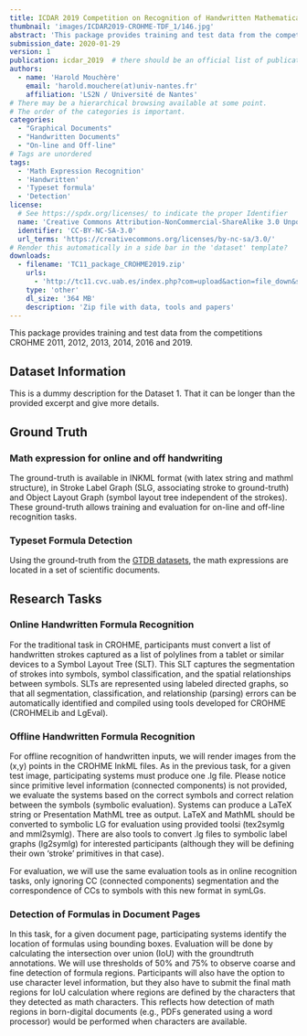 ```yaml
---
title: ICDAR 2019 Competition on Recognition of Handwritten Mathematical Expressions and Typeset Formula Detection
thumbnail: 'images/ICDAR2019-CROHME-TDF_1/146.jpg'
abstract: 'This package provides training and test data from the competitions CROHME 2011, 2012, 2013, 2014, 2016 and 2019.'
submission_date: 2020-01-29
version: 1
publication: icdar_2019  # there should be an official list of publication ids
authors: 
  - name: 'Harold Mouchère'
    email: 'harold.mouchere(at)univ-nantes.fr'
    affiliation: 'LS2N / Université de Nantes'
# There may be a hierarchical browsing available at some point.
# The order of the categories is important.
categories: 
  - "Graphical Documents"
  - "Handwritten Documents"
  - "On-line and Off-line"
# Tags are unordered
tags:
  - 'Math Expression Recognition'
  - 'Handwritten'
  - 'Typeset formula'
  - 'Detection'
license: 
  # See https://spdx.org/licenses/ to indicate the proper Identifier
  name: 'Creative Commons Attribution-NonCommercial-ShareAlike 3.0 Unported'
  identifier: 'CC-BY-NC-SA-3.0'
  url_terms: 'https://creativecommons.org/licenses/by-nc-sa/3.0/'
# Render this automatically in a side bar in the 'dataset' template?
downloads:
  - filename: 'TC11_package_CROHME2019.zip'
    urls: 
      - 'http://tc11.cvc.uab.es/index.php?com=upload&action=file_down&section=dataset&section_id=270&file=237'
    type: 'other'
    dl_size: '364 MB'
    description: 'Zip file with data, tools and papers'
---
```


This package provides training and test data from the competitions CROHME 2011, 2012, 2013, 2014, 2016 and 2019.

## Dataset Information

This is a dummy description for the Dataset 1. That it can be longer than the provided excerpt and give more details.


## Ground Truth

### Math expression for online and off handwriting
The ground-truth is available in INKML format (with latex string and mathml structure), in Stroke Label Graph (SLG, associating stroke to ground-truth) and Object Layout Graph (symbol layout tree independent of the strokes). These ground-truth allows training and evaluation for on-line and off-line recognition tasks.

### Typeset Formula Detection
Using the ground-truth from the [GTDB datasets](https://github.com/uchidalab/GTDB-Dataset), the math expressions are located in a set of scientific documents.

## Research Tasks

### Online Handwritten Formula Recognition
For the traditional task in CROHME, participants must convert a list of handwritten strokes captured as a list of polylines from a tablet or similar devices to a Symbol Layout Tree (SLT). This SLT captures the segmentation of strokes into symbols, symbol classification, and the spatial relationships between symbols. SLTs are represented using labeled directed graphs, so that all segmentation, classification, and relationship (parsing) errors can be automatically identified and compiled using tools developed for CROHME (CROHMELib and LgEval).

### Offline Handwritten Formula Recognition
For offline recognition of handwritten inputs, we will render images from the (x,y) points in the CROHME InkML files. As in the previous task, for a given test image, participating systems must produce one .lg file. Please notice since primitive level information (connected components) is not provided, we evaluate the systems based on the correct symbols and correct relation between the symbols (symbolic evaluation). Systems can produce a LaTeX string or Presentation MathML tree as output. LaTeX and MathML should be converted to symbolic LG for evaluation using provided toolsi (tex2symlg and mml2symlg). There are also tools to convert .lg files to symbolic label graphs (lg2symlg) for interested participants (although they will be defining their own ‘stroke’ primitives in that case).

For evaluation, we will use the same evaluation tools as in online recognition tasks, only ignoring CC (connected components) segmentation and the correspondence of CCs to symbols with this new format in symLGs.

### Detection of Formulas in Document Pages
In this task, for a given document page, participating systems identify the location of formulas using bounding boxes. Evaluation will be done by calculating the intersection over union (IoU) with the groundtruth annotations. We will use thresholds of 50% and 75% to observe coarse and fine detection of formula regions. Participants will also have the option to use character level information, but they also have to submit the final math regions for IoU calculation where regions are defined by the characters that they detected as math characters. This reflects how detection of math regions in born-digital documents (e.g., PDFs generated using a word processor) would be performed when characters are available.
